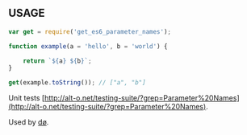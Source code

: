 ## USAGE

```js
var get = require('get_es6_parameter_names');

function example(a = 'hello', b = 'world') {

	return `${a} ${b}`;
}

get(example.toString()); // ["a", "b"]

```

Unit tests [http://alt-o.net/testing-suite/?grep=Parameter%20Names](http://alt-o.net/testing-suite/?grep=Parameter%20Names).

Used by [dø](https://www.npmjs.com/package/op_do).
